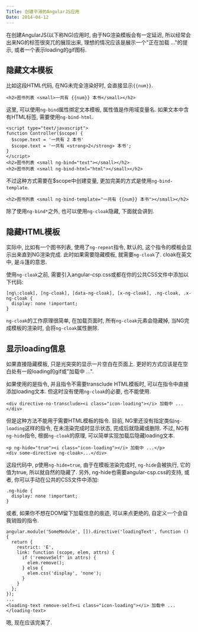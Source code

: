 ```yaml
---
Title: 创建平滑的AngularJS应用
Date: 2014-04-12
---
```


在创建AngularJS(以下称NG)应用时, 由于NG渲染模板会有一定延迟, 所以经常会出来NG的标签很突兀的展现出来, 理想的情况应该是展示一个"正在加载 ..."的提示, 或者一个表示loading的gif图标.


<!--more-->

## 隐藏文本模板 ##

比如这段HTML代码, 在NG未完全渲染好时, 会直接显示`{{num}}`.

```
<h2>图书列表 <small>一共有 {{num}} 本书</small></h2>
```

这里, 可以使用`ng-bind`属性绑定文本模板, 属性值是作用域变量名. 如果文本中含有HTML标签, 需要使用`ng-bind-html`.

```
<script type="text/javascript">
function Controller($scope) {
  $scope.text = '一共有 2 本书'
  $scope.text = '一共有 <strong>2</strong> 本书';
}
</script>
<h2>图书列表 <small ng-bind="text"></small></h2>
<h2>图书列表 <small ng-bind-html="html"></small></h2>
```

不过这种方式需要在$scope中创建变量, 更加完美的方式是使用`ng-bind-template`.

```
<h2>图书列表 <small ng-bind-template="一共有 {{num}} 本书"></small></h2>
```

除了使用`ng-bind*`之外, 也可以使用`ng-cloak`隐藏, 下面就会讲到.

## 隐藏HTML模板 ##

实际中, 比如有一个图书列表, 使用了`ng-repeat`指令, 默认的, 这个指令的模板会显示出来直到NG渲染完成. 此时如果需要隐藏模板, 就需要`ng-cloak`了. cloak在英文中, 是斗篷的意思.

使用`ng-cloak`之前, 需要引入angular-csp.css或都在你的公共CSS文件中添加以下代码:

```
[ng\:cloak], [ng-cloak], [data-ng-cloak], [x-ng-cloak], .ng-cloak, .x-ng-cloak {
  display: none !important;
}
```

`ng-cloak`的工作原理很简单, 在加载页面时, 所有`ng-cloak`元素会隐藏掉, 当NG完成模板的渲染时, 会将`ng-cloak`属性删除.

## 显示loading信息 ##

如果直接隐藏模板, 只是光突突的显示一片空白在页面上. 更好的方式应该是在空白处有一段loading的gif或"加载中 ...".

如果使用的是指令, 并且指令不需要transclude HTML模板时, 可以在指令中直接添加loading文本. 但这时没有使用`ng-cloak`的必要, 也不能使用.

```
<div directive-no-transclude><i class="icon-loading"></i> 加载中 ...</div>
```

但是这种方法不能用于需要HTML模板的指令. 目前, NG里还没有指定类似`ng-loading`这样的指令, 在未渲染完成时显示状态, 完成后就隐藏或删除. 不过, NG有`ng-hide`指令, 根据`ng-cloak`的原理, 可以简单实现加载后隐藏loading文本.

```
<p ng-hide="true"><i class="icon-loading"></i> 加载中 ...</p>
<div some-directive ng-cloak>...</div>
```

这段代码中, p使用`ng-hide=true`, 由于在模板渲染完成时, `ng-hide`会被执行, 它的值为true, 所以就自然的隐藏了. 另外, ng-hide也需要angular-csp.css的支持, 或者, 你可以手动在公共的CSS文件中添加:

```
.ng-hide {
  display: none !important;
}
```

或者, 如果你不想在DOM留下加载信息的痕迹, 可以来点更绝的, 自定义一个会自我销毁的指令.

```
angular.module('SomeModule', []).directive('loadingText', function () {
  return {
    restrict: 'E',
    link: function (scope, elem, attrs) {
      if ('removeSelf' in attrs) {
        elem.remove();
      } else {
        elem.css('display', 'none');
      }
    }
  };
});
...
<loading-text remove-self><i class="icon-loading"></i> 加载中 ...</loading-text>
```

嗯, 现在应该完美了.
